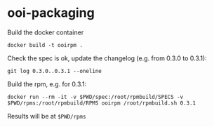 # ooi-packaging

Build the docker container
```
docker build -t ooirpm .
```


Check the spec is ok, update the changelog (e.g. from 0.3.0 to 0.3.1):
```
git log 0.3.0..0.3.1 --oneline
```

Build the rpm, e.g. for 0.3.1:
```
docker run --rm -it -v $PWD/spec:/root/rpmbuild/SPECS -v $PWD/rpms:/root/rpmbuild/RPMS ooirpm /root/rpmbuild.sh 0.3.1
```

Results will be at `$PWD/rpms`
